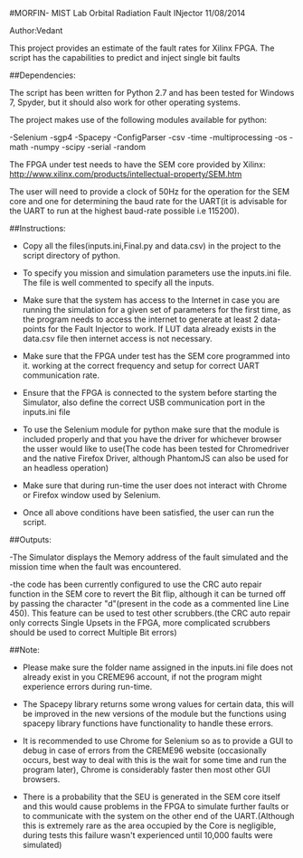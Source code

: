 #MORFIN- MIST Lab Orbital Radiation Fault INjector 11/08/2014

Author:Vedant

This project provides an estimate of the fault rates for Xilinx FPGA. The script has the capabilities to predict and inject single bit faults

##Dependencies:

The script has been written for Python 2.7 and has been tested for Windows 7, Spyder, but it should also work for other operating systems.

The project makes use of the following modules available for python:

-Selenium
-sgp4
-Spacepy
-ConfigParser
-csv
-time
-multiprocessing
-os
-math
-numpy
-scipy
-serial
-random

The FPGA under test needs to have the SEM core provided by Xilinx: http://www.xilinx.com/products/intellectual-property/SEM.htm

The user will need to provide a clock of 50Hz for the operation for the SEM core and one for determining the baud rate for the UART(it is advisable for the UART to run at the highest baud-rate possible i.e 115200).


##Instructions:

- Copy all the files(inputs.ini,Final.py and data.csv) in the project to the script directory of python.

- To specify you mission and simulation parameters use the inputs.ini file. The file is well commented to specify all the inputs.

- Make sure that the system has access to the Internet in case you are running the simulation for a given set of parameters for the first time, as the program needs to access the internet to generate at least 2 data-points for the Fault Injector to work. If LUT data already exists in the data.csv file then internet access is not necessary.

- Make sure that the FPGA under test has the SEM core programmed into it. working at the correct frequency and setup for correct UART communication rate.

- Ensure that the FPGA is connected to the system before starting the Simulator, also define the correct USB communication port in the inputs.ini file

- To use the Selenium module for python make sure that the module is included properly and that you have the driver for whichever browser the usser would like to use(The code has been tested for Chromedriver and the native Firefox Driver, although PhantomJS can also be used for an headless operation)

- Make sure that during run-time the user does not interact with Chrome or Firefox window used by Selenium.

- Once all above conditions have been satisfied, the user can run the script. 


##Outputs:

-The Simulator displays the Memory address of the fault simulated and the mission time when the fault was encountered.

-the code has been currently configured to use the CRC auto repair function in the SEM core to revert the Bit flip, although it can be turned off by passing the character "d"(present in the code as a commented line Line 450). This feature can be used to test other scrubbers.(the CRC auto repair only corrects Single Upsets in the FPGA,  more complicated scrubbers should be used to correct Multiple Bit errors)


##Note:

- Please make sure the folder name assigned in the inputs.ini file does not already exist in you CREME96 account, if not the program might experience errors during run-time.

- The Spacepy library returns some wrong values for certain data, this will be improved in the new versions of the module but the functions using spacepy library functions have functionality to handle these errors.

- It is recommended to use Chrome for Selenium so as to provide a GUI to debug in case of errors from the CREME96 website (occasionally occurs, best way to deal with this is the wait for some time and run the program later), Chrome is considerably faster then most other GUI browsers.

- There is a probability that the SEU is generated in the SEM core itself and this would cause problems in the FPGA to simulate further faults or to communicate with the system on the other end of the UART.(Although this is extremely rare as the area occupied by the Core is negligible, during tests this failure wasn't experienced until 10,000 faults were simulated)